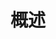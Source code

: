 ---
title: 概述
icon: vscode-icons:file-type-csharp2
breadcrumb: false
article: false
index: false
editLink: false
footer: false
---